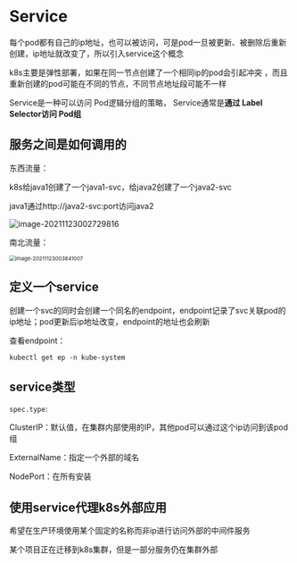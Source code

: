 # Service

每个pod都有自己的ip地址，也可以被访问，可是pod一旦被更新、被删除后重新创建，ip地址就改变了，所以引入service这个概念

k8s主要是弹性部署，如果在同一节点创建了一个相同ip的pod会引起冲突 ，而且重新创建的pod可能在不同的节点，不同节点地址段可能不一样

Service是一种可以访问 Pod逻辑分组的策略， Service通常是**通过 Label Selector访问 Pod组**

## 服务之间是如何调用的

东西流量：

k8s给java1创建了一个java1-svc，给java2创建了一个java2-svc

java1通过http://java2-svc:port访问java2

![image-20211123002729816](https://gitee.com/c_honghui/picture/raw/master/img/20211123002736.png)

南北流量：

<img src="https://gitee.com/c_honghui/picture/raw/master/img/20211123003841.png" alt="image-20211123003841007" style="zoom:67%;" />

## 定义一个service

创建一个svc的同时会创建一个同名的endpoint，endpoint记录了svc关联pod的ip地址；pod更新后ip地址改变，endpoint的地址也会刷新

查看endpoint：

```shell
kubectl get ep -n kube-system
```

## service类型

`spec.type`:

ClusterIP：默认值，在集群内部使用的IP，其他pod可以通过这个ip访问到该pod组

ExternalName：指定一个外部的域名

NodePort：在所有安装

## 使用service代理k8s外部应用

希望在生产环境使用某个固定的名称而非ip进行访问外部的中间件服务

某个项目正在迁移到k8s集群，但是一部分服务仍在集群外部